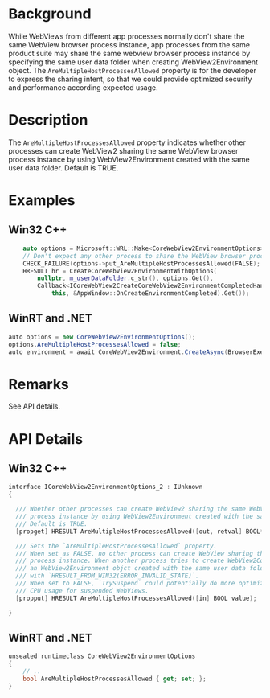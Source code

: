 # Background
While WebViews from different app processes normally don't share the same WebView browser process instance, app processes from the same product suite may share the same webview browser process
instance by specifying the same user data folder when creating WebView2Environment object.
The `AreMultipleHostProcessesAllowed` property is for the developer to express the sharing intent, so that we could provide optimized security and performance according expected usage.

# Description
The `AreMultipleHostProcessesAllowed` property indicates whether other processes can create WebView2 sharing the same WebView browser process instance by using WebView2Environment created with the same user data folder.
Default is TRUE.

# Examples
## Win32 C++
```cpp
    auto options = Microsoft::WRL::Make<CoreWebView2EnvironmentOptions>();
    // Don't expect any other process to share the WebView browser process instance.
    CHECK_FAILURE(options->put_AreMultipleHostProcessesAllowed(FALSE);
    HRESULT hr = CreateCoreWebView2EnvironmentWithOptions(
        nullptr, m_userDataFolder.c_str(), options.Get(),
        Callback<ICoreWebView2CreateCoreWebView2EnvironmentCompletedHandler>(
            this, &AppWindow::OnCreateEnvironmentCompleted).Get());
```
## WinRT and .NET
```c#
auto options = new CoreWebView2EnvironmentOptions();
options.AreMultipleHostProcessesAllowed = false;
auto environment = await CoreWebView2Environment.CreateAsync(BrowserExecutableFolder, UserDataFolder, options);
```

# Remarks
See API details.

# API Details
## Win32 C++
```cpp
interface ICoreWebView2EnvironmentOptions_2 : IUnknown
{

  /// Whether other processes can create WebView2 sharing the same WebView browser
  /// process instance by using WebView2Environment created with the same user data folder.
  /// Default is TRUE.
  [propget] HRESULT AreMultipleHostProcessesAllowed([out, retval] BOOL* value);

  /// Sets the `AreMultipleHostProcessesAllowed` property.
  /// When set as FALSE, no other process can create WebView sharing the same browser
  /// process instance. When another process tries to create WebView2Controller from
  /// an WebView2Environment objct created with the same user data folder, it will fail
  /// with `HRESULT_FROM_WIN32(ERROR_INVALID_STATE)`.
  /// When set to FALSE, `TrySuspend` could potentially do more optimization on reducing
  /// CPU usage for suspended WebViews.
  [propput] HRESULT AreMultipleHostProcessesAllowed([in] BOOL value);

}

```
## WinRT and .NET
```c#
unsealed runtimeclass CoreWebView2EnvironmentOptions
{
    // ..
    bool AreMultipleHostProcessesAllowed { get; set; };
}
```
